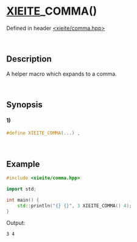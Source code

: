 # [XIEITE](../../macros.md)\_COMMA\(\)
Defined in header [<xieite/comma.hpp>](../../../src/macros/comma.hpp)

&nbsp;

## Description
A helper macro which expands to a comma.

&nbsp;

## Synopsis
#### 1)
```cpp
#define XIEITE_COMMA(...) ,
```

&nbsp;

## Example
```cpp
#include <xieite/comma.hpp>

import std;

int main() {
    std::println("{} {}", 3 XIEITE_COMMA() 4);
}
```
Output:
```
3 4
```
